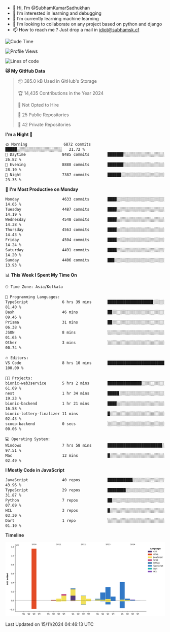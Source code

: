 - 👋 Hi, I’m @SubhamKumarSadhukhan
- 👀 I’m interested in learning and debugging
- 🌱 I’m currently learning machine learning
- 💞️ I’m looking to collaborate on any project based on python and django
- 📫 How to reach me ?
      Just drop a mail in idiot@subhamsk.cf

<!---
SubhamKumarSadhukhan/SubhamKumarSadhukhan is a ✨ special ✨ repository because its `README.md` (this file) appears on your GitHub profile.
You can click the Preview link to take a look at your changes.
--->


<!--START_SECTION:waka-->
![Code Time](http://img.shields.io/badge/Code%20Time-2%2C623%20hrs%2022%20mins-blue)

![Profile Views](http://img.shields.io/badge/Profile%20Views-3-blue)

![Lines of code](https://img.shields.io/badge/From%20Hello%20World%20I%27ve%20Written-2.8%20million%20lines%20of%20code-blue)

**🐱 My GitHub Data** 

> 📦 385.0 kB Used in GitHub's Storage 
 > 
> 🏆 14,435 Contributions in the Year 2024
 > 
> 🚫 Not Opted to Hire
 > 
> 📜 25 Public Repositories 
 > 
> 🔑 42 Private Repositories 
 > 
**I'm a Night 🦉** 

```text
🌞 Morning                6872 commits        █████░░░░░░░░░░░░░░░░░░░░   21.72 % 
🌆 Daytime                8485 commits        ███████░░░░░░░░░░░░░░░░░░   26.82 % 
🌃 Evening                8888 commits        ███████░░░░░░░░░░░░░░░░░░   28.10 % 
🌙 Night                  7387 commits        ██████░░░░░░░░░░░░░░░░░░░   23.35 % 
```
📅 **I'm Most Productive on Monday** 

```text
Monday                   4633 commits        ████░░░░░░░░░░░░░░░░░░░░░   14.65 % 
Tuesday                  4487 commits        ████░░░░░░░░░░░░░░░░░░░░░   14.19 % 
Wednesday                4548 commits        ████░░░░░░░░░░░░░░░░░░░░░   14.38 % 
Thursday                 4563 commits        ████░░░░░░░░░░░░░░░░░░░░░   14.43 % 
Friday                   4504 commits        ████░░░░░░░░░░░░░░░░░░░░░   14.24 % 
Saturday                 4491 commits        ████░░░░░░░░░░░░░░░░░░░░░   14.20 % 
Sunday                   4406 commits        ███░░░░░░░░░░░░░░░░░░░░░░   13.93 % 
```


📊 **This Week I Spent My Time On** 

```text
🕑︎ Time Zone: Asia/Kolkata

💬 Programming Languages: 
TypeScript               6 hrs 39 mins       ████████████████████░░░░░   81.40 % 
Bash                     46 mins             ██░░░░░░░░░░░░░░░░░░░░░░░   09.46 % 
Prisma                   31 mins             ██░░░░░░░░░░░░░░░░░░░░░░░   06.38 % 
JSON                     8 mins              ░░░░░░░░░░░░░░░░░░░░░░░░░   01.65 % 
Other                    3 mins              ░░░░░░░░░░░░░░░░░░░░░░░░░   00.74 % 

🔥 Editors: 
VS Code                  8 hrs 10 mins       █████████████████████████   100.00 % 

🐱‍💻 Projects: 
bionic-web3service       5 hrs 2 mins        ███████████████░░░░░░░░░░   61.69 % 
nest                     1 hr 34 mins        █████░░░░░░░░░░░░░░░░░░░░   19.23 % 
bionic-backend           1 hr 21 mins        ████░░░░░░░░░░░░░░░░░░░░░   16.58 % 
bionic-lottery-finalizer 11 mins             █░░░░░░░░░░░░░░░░░░░░░░░░   02.43 % 
scoop-backend            0 secs              ░░░░░░░░░░░░░░░░░░░░░░░░░   00.06 % 

💻 Operating System: 
Windows                  7 hrs 58 mins       ████████████████████████░   97.51 % 
Mac                      12 mins             █░░░░░░░░░░░░░░░░░░░░░░░░   02.49 % 
```

**I Mostly Code in JavaScript** 

```text
JavaScript               40 repos            ███████████░░░░░░░░░░░░░░   43.96 % 
TypeScript               29 repos            ████████░░░░░░░░░░░░░░░░░   31.87 % 
Python                   7 repos             ██░░░░░░░░░░░░░░░░░░░░░░░   07.69 % 
HCL                      3 repos             █░░░░░░░░░░░░░░░░░░░░░░░░   03.30 % 
Dart                     1 repo              ░░░░░░░░░░░░░░░░░░░░░░░░░   01.10 % 
```



**Timeline**

![Lines of Code chart](https://raw.githubusercontent.com/SubhamKumarSadhukhan/SubhamKumarSadhukhan/main/assets/bar_graph.png)


 Last Updated on 15/11/2024 04:46:13 UTC
<!--END_SECTION:waka-->
